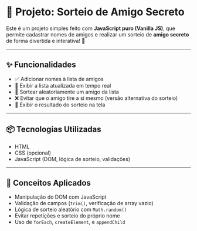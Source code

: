 # 🎁 Projeto: Sorteio de Amigo Secreto

Este é um projeto simples feito com **JavaScript puro (Vanilla JS)**, que permite cadastrar nomes de amigos e realizar um sorteio de **amigo secreto** de forma divertida e interativa! 🤩

---

## ✨ Funcionalidades

- ✅ Adicionar nomes à lista de amigos
- 📝 Exibir a lista atualizada em tempo real
- 🔄 Sortear aleatoriamente um amigo da lista
- ❌ Evitar que o amigo tire a si mesmo (versão alternativa do sorteio)
- 📢 Exibir o resultado do sorteio na tela

---

## 📦 Tecnologias Utilizadas

- HTML
- CSS (opcional)
- JavaScript (DOM, lógica de sorteio, validações)

---

## 🧠 Conceitos Aplicados

- Manipulação do DOM com JavaScript
- Validação de campos (`trim()`, verificação de array vazio)
- Lógica de sorteio aleatório com `Math.random()`
- Evitar repetições e sorteio do próprio nome
- Uso de `forEach`, `createElement`, e `appendChild`

